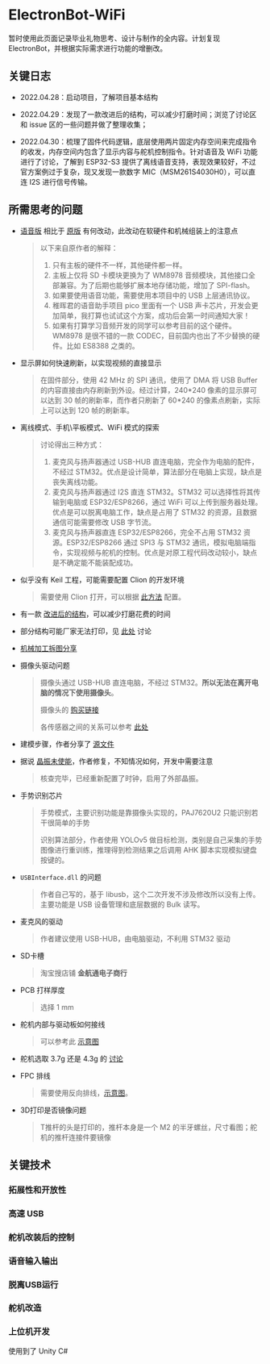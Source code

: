 # ElectronBot-WiFi

暂时使用此页面记录毕业礼物思考、设计与制作的全内容。计划复现 ElectronBot，并根据实际需求进行功能的增删改。

## 关键日志

- 2022.04.28：启动项目，了解项目基本结构
  
- 2022.04.29：发现了一款改进后的结构，可以减少打磨时间；浏览了讨论区和 issue 区的一些问题并做了整理收集；

- 2022.04.30：梳理了固件代码逻辑，底层使用两片固定内存空间来完成指令的收发，内存空间内包含了显示内容与舵机控制指令。针对语音及 WiFi 功能进行了讨论，了解到 ESP32-S3 提供了离线语音支持，表现效果较好，不过官方案例过于复杂，现又发现一款数字 MIC（MSM261S4030H0），可以直连 I2S 进行信号传输。

## 所需思考的问题

- [语音版](https://github.com/jinsonli/ElectronBot-Voice) 相比于 [原版](https://github.com/peng-zhihui/ElectronBot) 有何改动，此改动在软硬件和机械组装上的注意点
    > 以下来自原作者的解释：
    > 1. 只有主板的硬件不一样，其他硬件都一样。
    > 2. 主板上仅将 SD 卡模块更换为了 WM8978 音频模块，其他接口全部兼容。为了后期也能够扩展本地存储功能，增加了 SPI-flash。
    > 3. 如果要使用语音功能，需要使用本项目中的 USB 上层通讯协议。
    > 4. 稚晖君的语音助手项目 pico 里面有一个 USB 声卡芯片，开发会更加简单，我打算也试试这个方案，成功后会第一时间通知大家！
    > 5. 如果有打算学习音频开发的同学可以参考目前的这个硬件。WM8978 是很不错的一款 CODEC，目前国内也出了不少替换的硬件。比如 ES8388 之类的。

- 显示屏如何快速刷新，以实现视频的直接显示
    > 在固件部分，使用 42 MHz 的 SPI 通讯，使用了 DMA 将 USB Buffer 的内容直接由内存刷新到外设。经过计算，240\*240 像素的显示屏可以达到 30 帧的刷新率，而作者只刷新了 60\*240 的像素点刷新，实际上可以达到 120 帧的刷新率。

- 离线模式、手机\平板模式、WiFi 模式的探索
    > 讨论得出三种方式：
    > 1. 麦克风与扬声器通过 USB-HUB 直连电脑，完全作为电脑的配件，不经过 STM32。优点是设计简单，算法部分在电脑上实现，缺点是丧失离线功能。
    > 2. 麦克风与扬声器通过 I2S 直连 STM32。STM32 可以选择性将其传输到电脑或 ESP32/ESP8266，通过 WiFi 可以上传到服务器处理。优点是可以脱离电脑工作，缺点是占用了 STM32 的资源，且数据通信可能需要修改 USB 字节流。
    > 3. 麦克风与扬声器直连 ESP32/ESP8266，完全不占用 STM32 资源。ESP32/ESP8266 通过 SPI3 与 STM32 通讯，模拟电脑端指令，实现视频与舵机的控制。优点是对原工程代码改动较小，缺点是不确定能不能装配成功。

- 似乎没有 Keil 工程，可能需要配置 Clion 的开发环境
    > 需要使用 Clion 打开，可以根据 [此方法](https://zhuanlan.zhihu.com/p/145801160) 配置。

- 有一款 [改进后的结构](https://gitee.com/txp666/ElectronBot_Study
)，可以减少打磨花费的时间

- 部分结构可能厂家无法打印，见 [此处](https://gitee.com/txp666/ElectronBot_Study/tree/main/3D%E6%89%93%E5%8D%B0) 讨论

- [机械加工拆图分享](https://github.com/peng-zhihui/ElectronBot/discussions/54)

- 摄像头驱动问题
    > 摄像头通过 USB-HUB 直连电脑，不经过 STM32。**所以无法在离开电脑的情况下使用摄像头**。
    > 
    > 摄像头的 [购买链接](https://item.taobao.com/item.htm?id=567717780577)
    > 
    > 各传感器之间的关系可以参考 [此处](https://github.com/peng-zhihui/ElectronBot/issues/24)

- 建模步骤，作者分享了 [源文件](https://a360.co/3t6CUMS)

- 据说 [晶振未使能](https://github.com/peng-zhihui/ElectronBot/issues/27)，作者修复，不知情况如何，开发中需要注意
    > 核查完毕，已经重新配置了时钟，启用了外部晶振。

- 手势识别芯片
    > 手势模式，主要识别功能是靠摄像头实现的，PAJ7620U2 只能识别若干很简单的手势
    >
    > 识别算法部分，作者使用 YOLOv5 做目标检测，类别是自己采集的手势图像进行重训练，推理得到检测结果之后调用 AHK 脚本实现模拟键盘按键的。

- `USBInterface.dll` 的问题
    > 作者自己写的，基于 libusb，这个二次开发不涉及修改所以没有上传。主要功能是 USB 设备管理和底层数据的 Bulk 读写。

- 麦克风的驱动
    > 作者建议使用 USB-HUB，由电脑驱动，不利用 STM32 驱动

- SD卡槽
    > 淘宝搜店铺 **金航通电子商行**

- PCB 打样厚度
    > 选择 1 mm

- 舵机内部与驱动板如何接线
    > 可以参考此 [示意图](https://github.com/peng-zhihui/ElectronBot/issues/100)

- 舵机选取 3.7g 还是 4.3g 的 [讨论](https://github.com/peng-zhihui/ElectronBot/issues/108)

- FPC 排线
    > 需要使用反向排线，[示意图](https://github.com/peng-zhihui/ElectronBot/issues/117)。

- 3D打印是否镜像问题
    > T推杆的头是打印的，推杆本身是一个 M2 的半牙螺丝，尺寸看图；舵机的推杆连接件要镜像

## 关键技术

### 拓展性和开放性

### 高速 USB 

### 舵机改装后的控制

### 语音输入输出

### 脱离USB运行

### 舵机改造

### 上位机开发

使用到了 Unity C#